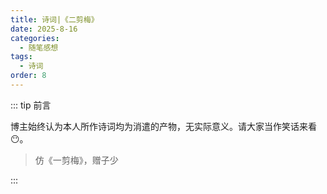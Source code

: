 ```yaml
---
title: 诗词|《二剪梅》
date: 2025-8-16
categories: 
  - 随笔感想
tags: 
  - 诗词
order: 8
---
```


::: tip 前言

 博主始终认为本人所作诗词均为消遣的产物，无实际意义。请大家当作笑话来看😶。

> 仿《一剪梅》，赠子少

:::

<Poem t="《二剪梅》" :p="[
'秋风吹尽半残秋',
'飘叶窗外 拭雨出游',
'风中尺素谁寄来',
'春花凋零 心房复空',
'',
'人复何归梦何归',
'一人孤觞 两月同愁',
'心愿君兮莫登楼',
'高处落眉 低处入眸']
"/>
